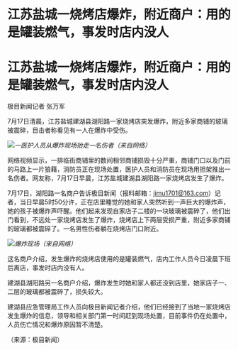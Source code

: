 # 江苏盐城一烧烤店爆炸，附近商户：用的是罐装燃气，事发时店内没人

# 江苏盐城一烧烤店爆炸，附近商户：用的是罐装燃气，事发时店内没人

极目新闻记者 张万军

7月17日清晨，江苏盐城建湖县湖阳路一家烧烤店突发爆炸，附近多家商铺的玻璃被震碎，目击者称看见有一人在爆炸中受伤。

![](https://inews.gtimg.com/om_bt/OU39TLRTfe44XDQG0NEWNUBrnnZgjoLJbb3bMyqwVn3VgAA/1000)_一医护人员从爆炸现场抬走一名伤者（来自网络）_

网络视频显示，一排临街商铺里的数间相邻商铺损毁十分严重，商铺门口以及门前的马路上一片狼藉，消防员正在现场处置，医护人员和消防员在现场用担架推出一名伤者。网友称，7月17日早晨，江苏盐城建湖县湖阳路一家烧烤店发生了爆炸。

7月17日，湖阳路一名商户告诉极目新闻（报料邮箱：jimu1701@163.com）记者，当日早晨5时50分许，正在店里睡觉的她和家人突然听到一声巨大的爆炸声，她的孩子被爆炸声吓醒。他们起来发现自家店子二楼的一块玻璃被震碎了，他们出门看到，不远处一家烧烤店发生了爆炸，烧烤店上下两层受损严重，附近多家商铺的玻璃都被震碎了。一名男性伤者躺在烧烤店门口附近。

![](https://inews.gtimg.com/om_bt/O-ahUGHtehYkrx7IzuTpKHmLZOIBUxmfaSyuBwCa3CmP0AA/1000)_爆炸现场（来自网络）_

这名商户介绍，发生爆炸的烧烤店使用的是罐装燃气，店内工作人员今日凌晨下班后离店，事发时店内没有人。

建湖县湖阳路另一名商户介绍，爆炸发生时她和家人都还没到店里，她家店子一、二层的玻璃都被震碎了，损失较大。

建湖县应急管理局工作人员向极目新闻记者介绍，他们已经接到了当地一家烧烤店发生爆炸的信息，领导和相关部门第一时间赶到现场处置，目前事件仍在处置中，人员伤亡情况和爆炸原因暂不清楚。

（来源：极目新闻）

